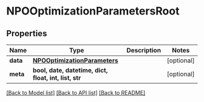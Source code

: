 # NPOOptimizationParametersRoot


## Properties
Name | Type | Description | Notes
------------ | ------------- | ------------- | -------------
**data** | [**NPOOptimizationParameters**](NPOOptimizationParameters.md) |  | [optional] 
**meta** | **bool, date, datetime, dict, float, int, list, str** |  | [optional] 

[[Back to Model list]](../README.md#documentation-for-models) [[Back to API list]](../README.md#documentation-for-api-endpoints) [[Back to README]](../README.md)


